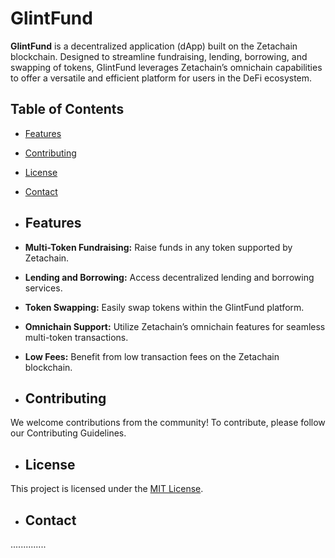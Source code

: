 # GlintFund

**GlintFund** is a decentralized application (dApp) built on the Zetachain blockchain. Designed to streamline fundraising, lending, borrowing, and swapping of tokens, GlintFund leverages Zetachain’s omnichain capabilities to offer a versatile and efficient platform for users in the DeFi ecosystem.

## Table of Contents

- [Features](#features)
- [Contributing](#contributing)
- [License](#license)
- [Contact](#contact)

- ## Features

- **Multi-Token Fundraising:** Raise funds in any token supported by Zetachain.
- **Lending and Borrowing:** Access decentralized lending and borrowing services.
- **Token Swapping:** Easily swap tokens within the GlintFund platform.
- **Omnichain Support:** Utilize Zetachain’s omnichain features for seamless multi-token transactions.
- **Low Fees:** Benefit from low transaction fees on the Zetachain blockchain.

- ## Contributing
We welcome contributions from the community! To contribute, please follow our Contributing Guidelines.

- ## License
This project is licensed under the [MIT License](https://choosealicense.com/licenses/mit/).

- ## Contact
..............
